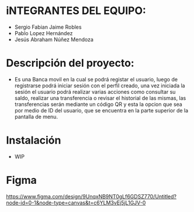 # iNTEGRANTES DEL EQUIPO:

- Sergio Fabian Jaime Robles
- Pablo Lopez Hernández
- Jesús Abraham Núñez Mendoza

# Descripción del proyecto:

- Es una Banca movil en la cual se podrá registar el usuario, luego de registrarse podrá iniciar sesión con el perfil creado, una vez iniciada la sesión el usuario podrá
  realizar varias acciones como consultar su saldo, realizar una transferencia o revisar el historial de las mismas, las transferencias serán mediante un código QR y esta la opcion
  que sea por medio de ID del usuario, que se encuentra en la parte superior de la pantalla de menu.

# Instalación

- WIP

# Figma

https://www.figma.com/design/9UnqxNB9NT0gLf6GDSZ770/Untitled?node-id=0-1&node-type=canvas&t=c6YLM3vEj5jL1GJV-0
